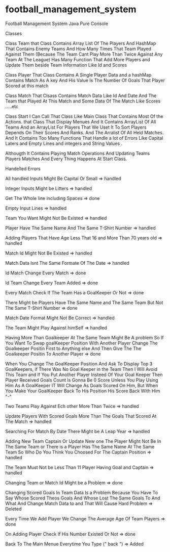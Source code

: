# football_management_system
Football Management System Java Pure Console

Classes

Class Team
that Class Contains Array List Of The Players
And HashMap That Contains Enemy Teams
And How Many Times That Team Played
Against Them
(Because The Team Cant Play More Than Twice Against Any
Team At The League)
Has Many Function That Add More Players
and Update Them beside Team Information
Like Id and Scores


Class Player
That Class Contains A Single Player Data
and a hashMap Contains Match As A key
And His Value Is The Number Of Goals That
Player Scored at this match


Class Match
That Clsass Contains Match Data Like Id
And Date And The Team that Played At This
Match and Some Data Of The Match Like
Scores .....etc


Class Start
I Can Call That Class Like Main Class
That Contains Most Of the Actions.
that Class That Display Menues And It
Contains ArrayList Of All Teams And an
ArrayList For Players That We Uset It To
Sort Players Depends On Their Scores
And Ranks.
And The Arralist Of All Held Matches.
And It Contains Too Many Functions
That Handle a lot of Errors Like Capital
Laters and Empty Lines and integers
and String Values .


Althougth It Contains Playing Match
Operations And Updating Teams Players
Matches And Every Thing Happens At
Start Class.


Handelled Errors

All handled
Inputs Might Be Capital Or Small => handled

Integer Inputs Might be Litters => handled

Get The Whole line including Spaces => done

Empty Input Lines => handled

Team You Want Might Not Be Existed => handled

Player Have The Same Name And The Same T-Shirt Number => handled

Adding Players That Have Age Less That 16 and More Than 70 years old => handled

Match Id Might Not Be Existed => handled

Match Data Isnt The Same Formate Of The Date => handled

Id Match Change Every Match => done

Id Team Change Every Team Added => done

Every Match Check If The Team Has a GoalKeeper Or Not => done

There Might be Players Have The Same Name and The Same Team But Not The Same T-Shirt Number => done

Match Date Format Might Not Be Correct => handled

The Team Might Play Against himSelf => handled

Having More Than Goalkeeper At The Same Team Might Be A problem So If You Want To Swap goalKeeper Position With Another Player Change The Goalkeeper Positin First to Anything else And Then Give The The Goalkeeper Positin To Another Player => done

When You Change The GoalKeeper Position And Ask To Display Top 3 GoalKeepers, if There Was No Goal Keeper in the Team Then I Will Avoid This Team and If You Put Another Player Insteed Of Your Goal Keeper Then Player Received Goals Count Is Gonna Be 0 Score Unless You Play Using Him As A GoalKeeper IT Will Change As Goals Scored On Him, But When You Make Your GoalKeeper Back To His Position His Score Back With Him ^-^

Two Teams Play Against Ech other More Than Twice => handled

Update Players With Scored Goals More Than The Goals That Scored At The Match => handled

Searching For Match By Date There Might be A Leap Year => handled


Adding New Team Captain Or Update New one The Player Might Not Be In The Same Team  or There is a Player Has The Same Name At The Same Team So Who Do You Think You Choosed For The Captain Position => handled


The Team Must Not be Less Than 11 Player Having Goal and Captain => handled

Changing Team or Match Id Might be a Problem => done

Changing Scored Goals In Team Data Is a Problem Because You Have To Say Whose Scored Theos Goals And Whose Lost The Same Goals To And What And Change Match Data to and That Will Cause Hard Problem => Deleted

Every Time We Add Player We Change The Average Age Of Team Players => done

On Adding Player Check If His Number Existed Or Not => done

Back To The Main Menue Everytime You Type (" back ") => Added
